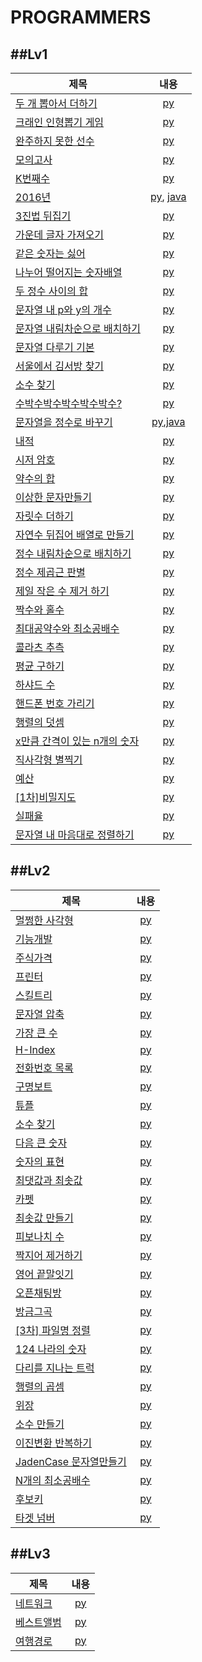 PROGRAMMERS
=============
##Lv1
-----------------------------------------------
|제목|내용|
|------|:-------------:|
|[두 개 뽑아서 더하기 ](https://programmers.co.kr/learn/courses/30/lessons/68644)|[py](Programmers/level1/두개뽑아서더하기.py)|
|[크래인 인형뽑기 게임](https://programmers.co.kr/learn/courses/30/lessons/64061)|[py](Programmers/level1/크래인인형뽑기게임.py)|
|[완주하지 못한 선수](https://programmers.co.kr/learn/courses/30/lessons/42576)|[py](Programmers/level1/완주하지못한선수.py)|
|[모의고사](https://programmers.co.kr/learn/courses/30/lessons/42840)|[py](Programmers/level1/모의고사.py)|
|[K번째수](https://programmers.co.kr/learn/courses/30/lessons/42748)|[py](Programmers/level1/K번째수.py)|
|[2016년](https://programmers.co.kr/learn/courses/30/lessons/12901)|[py](Programmers/level1/2016.py), [java](Programmers/level1/2016.java)|
|[3진법 뒤집기](https://programmers.co.kr/learn/courses/30/lessons/68935)|[py](Programmers/level1/3진법뒤집기.py)|
|[가운데 글자 가져오기](https://programmers.co.kr/learn/courses/30/lessons/12903)|[py](Programmers/level1/가운데글자가져오기.py)|
|[같은 숫자는 싫어](https://programmers.co.kr/learn/courses/30/lessons/12906)|[py](Programmers/level1/같은숫자는싫어.py)|
|[나누어 떨어지는 숫자배열](https://programmers.co.kr/learn/courses/30/lessons/12910)|[py](Programmers/level1/나누어떨어지는숫자배열.py)|
|[두 정수 사이의 합](https://programmers.co.kr/learn/courses/30/lessons/12912)|[py](Programmers/level1/두정수사이의합.py)|
|[문자열 내 p와 y의 개수](https://programmers.co.kr/learn/courses/30/lessons/12916)|[py](Programmers/level1/문자열내p와y의개수.py)|
|[문자열 내림차순으로 배치하기](https://programmers.co.kr/learn/courses/30/lessons/12917)|[py](Programmers/level1/문자열내림차순으로배치하기.py)|
|[문자열 다루기 기본](https://programmers.co.kr/learn/courses/30/lessons/12918)|[py](Programmers/level1/문자열다루기기본.py)|
|[서울에서 김서방 찾기](https://programmers.co.kr/learn/courses/30/lessons/12919)|[py](Programmers/level1/서울에서김서방찾기.py)|
|[소수 찾기](https://programmers.co.kr/learn/courses/30/lessons/12921)|[py](Programmers/level1/소수찾기.py)|
|[수박수박수박수박수박수?](https://programmers.co.kr/learn/courses/30/lessons/12922)|[py](Programmers/level1/수박수박수박수박수박수%3F.py)|
|[문자열을 정수로 바꾸기](https://programmers.co.kr/learn/courses/30/lessons/12925)|[py](Programmers/level1/문자열을정수로바꾸기.py),[java](Programmers/level1/문자열을정수로바꾸기.java)|
|[내적](https://programmers.co.kr/learn/courses/30/lessons/70128)|[py](Programmers/level1/내적.py)|
|[시저 암호](https://programmers.co.kr/learn/courses/30/lessons/12926)|[py](Programmers/level1/시저암호.py)|
|[약수의 합](https://programmers.co.kr/learn/courses/30/lessons/12928)|[py](Programmers/level1/약수의합.py)|
|[이상한 문자만들기](https://programmers.co.kr/learn/courses/30/lessons/12930)|[py](Programmers/level1/약수의합.py)|
|[자릿수 더하기](https://programmers.co.kr/learn/courses/30/lessons/12930)|[py](Programmers/level1/이상한문자만들기.py)|
|[자연수 뒤집어 배열로 만들기](https://programmers.co.kr/learn/courses/30/lessons/12932)|[py](Programmers/level1/자연수뒤집어배열로만들기.py)|
|[정수 내림차순으로 배치하기](https://programmers.co.kr/learn/courses/30/lessons/12933)|[py](Programmers/level1/정수내림차순으로배치하기.py)|
|[정수 제곱근 판별](https://programmers.co.kr/learn/courses/30/lessons/12934)|[py](Programmers/level1/정수제곱근판별.py)|
|[제일 작은 수 제거 하기](https://programmers.co.kr/learn/courses/30/lessons/12935)|[py](Programmers/level1/제일작은수제거하기.py)|
|[짝수와 홀수](https://programmers.co.kr/learn/courses/30/lessons/12937)|[py](Programmers/level1/짝수와홀수.py)|
|[최대공약수와 최소공배수](https://programmers.co.kr/learn/courses/30/lessons/12940)|[py](Programmers/level1/최대공약수와최소공배수.py)|
|[콜라츠 추측](https://programmers.co.kr/learn/courses/30/lessons/12943)|[py](Programmers/level1/콜라츠추측.py)|
|[평균 구하기](https://programmers.co.kr/learn/courses/30/lessons/12944)|[py](Programmers/level1/평균구하기.py)|
|[하샤드 수](https://programmers.co.kr/learn/courses/30/lessons/12947)|[py](Programmers/level1/하샤드수.py)|
|[핸드폰 번호 가리기](https://programmers.co.kr/learn/courses/30/lessons/12948)|[py](Programmers/level1/핸드폰번호가리기.py)|
|[행렬의 덧셈](https://programmers.co.kr/learn/courses/30/lessons/12950)|[py](Programmers/level1/행렬의덧셈.py)|
|[x만큼 간격이 있는 n개의 숫자](https://programmers.co.kr/learn/courses/30/lessons/12954)|[py](Programmers/level1/x만큼간격이있는n개의숫자.py)|
|[직사각형 별찍기](https://programmers.co.kr/learn/courses/30/lessons/12969)|[py](Programmers/level1/직사각형별찍기.py)|
|[예산](https://programmers.co.kr/learn/courses/30/lessons/12982)|[py](Programmers/level1/예산.py)|
|[\[1차\]비밀지도](https://programmers.co.kr/learn/courses/30/lessons/17681)|[py](Programmers/level1/[1차]비밀지도.py)|
|[실패율](https://programmers.co.kr/learn/courses/30/lessons/42889)|[py](Programmers/level1/실패율py)|
|[문자열 내 마음대로 정렬하기](https://programmers.co.kr/learn/courses/30/lessons/12915)|[py](Programmers/level1/문자열내마음대로정렬하기.py)||

##Lv2
-----------------------------------------------
|제목|내용|
|------|:-------------:|
|[멀쩡한 사각형](https://programmers.co.kr/learn/courses/30/lessons/62048)|[py](Programmers/level2/멀쩡한사각형.py)|
|[기능개발](https://programmers.co.kr/learn/courses/30/lessons/42586)|[py](Programmers/level2/기능개발.py)|
|[주식가격](https://programmers.co.kr/learn/courses/30/lessons/42584)|[py](Programmers/level2/주식가격.py)|
|[프린터](https://programmers.co.kr/learn/courses/30/lessons/42587)|[py](Programmers/level2/프린터.py)|
|[스킬트리](https://programmers.co.kr/learn/courses/30/lessons/49993)|[py](Programmers/level2/스킬트리.py)|
|[문자열 압축](https://programmers.co.kr/learn/courses/30/lessons/60057)|[py](Programmers/level2/문자열압축.py)|
|[가장 큰 수](https://programmers.co.kr/learn/courses/30/lessons/42746)|[py](Programmers/level2/가장큰수.py)|
|[H-Index](https://programmers.co.kr/learn/courses/30/lessons/42747)|[py](Programmers/level2/H-Index.py)|
|[전화번호 목록](https://programmers.co.kr/learn/courses/30/lessons/42577)|[py](Programmers/level2/전화번호목록.py)|
|[구명보트](https://programmers.co.kr/learn/courses/30/lessons/42885)|[py](Programmers/level2/구명보트.py)|
|[튜플](https://programmers.co.kr/learn/courses/30/lessons/64065)|[py](Programmers/level2/튜플.py)|
|[소수 찾기](https://programmers.co.kr/learn/courses/30/lessons/42839)|[py](Programmers/level2/소수찾기.py)|
|[다음 큰 숫자](https://programmers.co.kr/learn/courses/30/lessons/12911)|[py](Programmers/level2/다음큰숫자.py)|
|[숫자의 표현](https://programmers.co.kr/learn/courses/30/lessons/12924)|[py](Programmers/level2/숫자의표현.py)|
|[최댓값과 최솟값](https://programmers.co.kr/learn/courses/30/lessons/12939)|[py](Programmers/level2/최댓값과최솟값.py)|
|[카펫](https://programmers.co.kr/learn/courses/30/lessons/42842)|[py](Programmers/level2/카펫.py)|
|[최솟값 만들기](https://programmers.co.kr/learn/courses/30/lessons/12941)|[py](Programmers/level2/최솟값만들기.py)|
|[피보나치 수](https://programmers.co.kr/learn/courses/30/lessons/12945)|[py](Programmers/level2/피보나치수.py)|
|[짝지어 제거하기](https://programmers.co.kr/learn/courses/30/lessons/12973)|[py](Programmers/level2/짝지어제거하기.py)|
|[영어 끝말잇기](https://programmers.co.kr/learn/courses/30/lessons/12981)|[py](Programmers/level2/영어끝말잇기.py)|
|[오픈채팅방](https://programmers.co.kr/learn/courses/30/lessons/42888)|[py](Programmers/level2/오픈채팅방.py)|
|[방금그곡](https://programmers.co.kr/learn/courses/30/lessons/17683)|[py](Programmers/level2/방금그곡.py)|
|[\[3차\] 파일명 정렬](https://programmers.co.kr/learn/courses/30/lessons/17686)|[py](Programmers/level2/파일명정렬.py)|
|[124 나라의 숫자](https://programmers.co.kr/learn/courses/30/lessons/12899)|[py](Programmers/level2/124나라.py)|
|[다리를 지나는 트럭](https://programmers.co.kr/learn/courses/30/lessons/42583)|[py](Programmers/level2/다리를지나는트럭.py)|
|[행렬의 곱셈](https://programmers.co.kr/learn/courses/30/lessons/12949)|[py](Programmers/level2/행렬의곱셈.py)|
|[위장](https://programmers.co.kr/learn/courses/30/lessons/42578)|[py](Programmers/level2/위장.py)|
|[소수 만들기](https://programmers.co.kr/learn/courses/30/lessons/12977?language=python3)|[py](Programmers/level2/소수만들기.py)|
|[이진변환 반복하기](https://programmers.co.kr/learn/courses/30/lessons/70129)|[py](Programmers/level2/이진변환반복하기.py)|
|[JadenCase 문자열만들기](https://programmers.co.kr/learn/courses/30/lessons/12951)|[py](Programmers/level2/JadenCase문자열만들기.py)|
|[N개의 최소공배수](https://programmers.co.kr/learn/courses/30/lessons/12953)|[py](Programmers/level2/N개의최소공배수.py)|
|[후보키](https://programmers.co.kr/learn/courses/30/lessons/42890#qna)|[py](Programmers/level2/후보키.py)|
|[타겟 넘버](https://programmers.co.kr/learn/courses/30/lessons/43165)|[py](Programmers/level2/타겟넘버.py)|

##Lv3
-----------------------------------------------
|제목|내용|
|------|:-------------:|
|[네트워크](https://programmers.co.kr/learn/courses/30/lessons/43162)|[py](Programmers/level3/네트워크.py)|
|[베스트앨범](https://programmers.co.kr/learn/courses/30/lessons/42579)|[py](Programmers/level3/베스트앨범.py)|
|[여행경로](https://programmers.co.kr/learn/courses/30/lessons/43164#qna)|[py](Programmers/level3/여행경로.py)|
